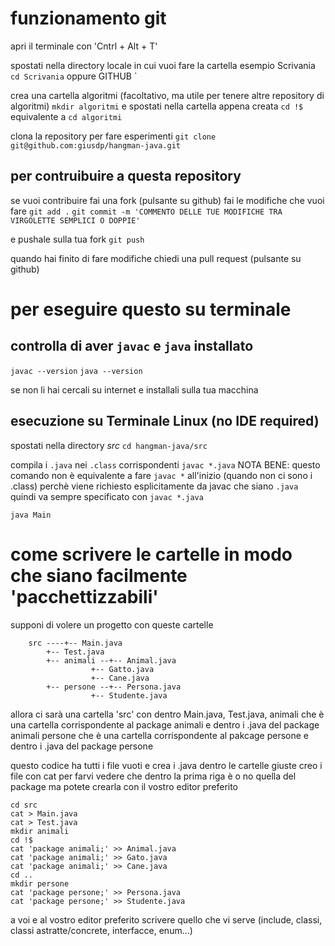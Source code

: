 # funzionamento git
apri il terminale con 'Cntrl + Alt + T'

spostati nella directory locale in cui vuoi fare la cartella
esempio Scrivania
`cd Scrivania`
oppure GITHUB
`

crea una cartella algoritmi (facoltativo, ma utile per tenere altre repository di algoritmi)
`mkdir algoritmi`
e spostati nella cartella appena creata
`cd !$` equivalente a `cd algoritmi`

clona la repository per fare esperimenti
`git clone git@github.com:giusdp/hangman-java.git`

## per contruibuire a questa repository
se vuoi contribuire fai una fork (pulsante su github)
fai le modifiche che vuoi fare
`git add .`
`git commit -m 'COMMENTO DELLE TUE MODIFICHE TRA VIRGOLETTE SEMPLICI O DOPPIE'`

e pushale sulla tua fork
`git push`

quando hai finito di fare modifiche
chiedi una pull request (pulsante su github)

# per eseguire questo su terminale

## controlla di aver `javac` e `java` installato
`javac --version`
`java --version`

se non li hai cercali su internet e installali sulla tua macchina

## esecuzione su Terminale Linux (no IDE required)
spostati nella directory *src*
`cd hangman-java/src`

compila i `.java` nei `.class` corrispondenti
`javac *.java`
NOTA BENE: questo comando non è equivalente a fare `javac *` all'inizio (quando non ci sono i .class) perchè viene richiesto esplicitamente da javac che siano `.java` quindi va sempre specificato con `javac *.java`

`java Main`

# come scrivere le cartelle in modo che siano facilmente 'pacchettizzabili'

supponi di volere un progetto con queste cartelle

```text
	src ----+-- Main.java
		+-- Test.java
		+-- animali --+-- Animal.java
			      +-- Gatto.java
			      +-- Cane.java
		+-- persone --+-- Persona.java
			      +-- Studente.java 
```

allora ci sarà una cartella 'src'
con dentro Main.java, Test.java,
animali che è una cartella corrispondente al package animali
e dentro i .java del package animali
persone che è una cartella corrispondente al pakcage persone
e dentro i .java del package persone

questo codice ha tutti i file vuoti e crea i .java dentro le cartelle giuste
creo i file con cat per farvi vedere che dentro la prima riga è o no
quella del package ma potete crearla con il vostro editor preferito
```
cd src
cat > Main.java
cat > Test.java
mkdir animali
cd !$
cat 'package animali;' >> Animal.java
cat 'package animali;' >> Gato.java
cat 'package animali;' >> Cane.java
cd ..
mkdir persone
cat 'package persone;' >> Persona.java
cat 'package persone;' >> Studente.java
```

a voi e al vostro editor preferito scrivere quello che vi serve
(include, classi, classi astratte/concrete, interfacce, enum...) 

